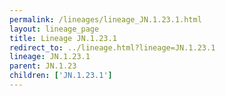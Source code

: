 ```yaml
---
permalink: /lineages/lineage_JN.1.23.1.html
layout: lineage_page
title: Lineage JN.1.23.1
redirect_to: ../lineage.html?lineage=JN.1.23.1
lineage: JN.1.23.1
parent: JN.1.23
children: ['JN.1.23.1']
---
```

